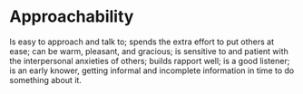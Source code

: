 # Approachability

Is easy to approach and talk to; spends the extra effort to put others at ease; can be warm, pleasant, and gracious; is sensitive to and patient with the interpersonal anxieties of others; builds rapport well; is a good listener; is an early knower, getting informal and incomplete information in time to do something about it.
